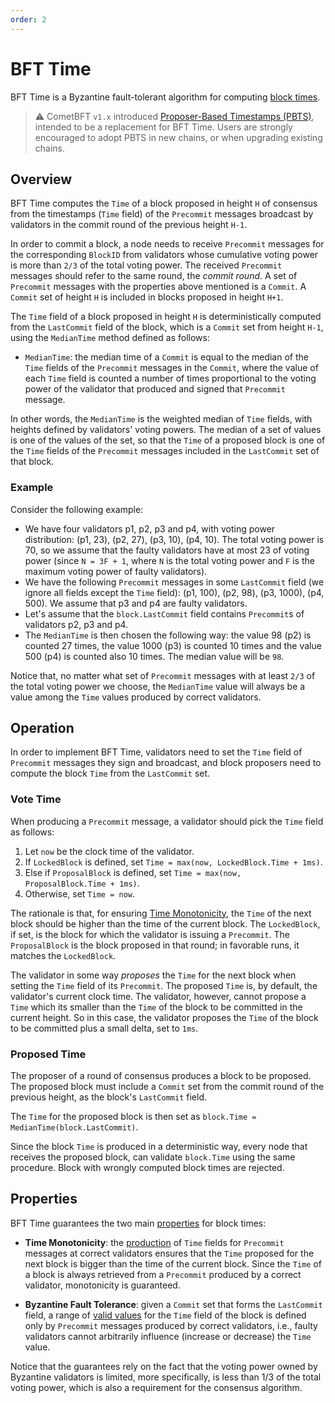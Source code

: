 ```yaml
---
order: 2
---
```

# BFT Time

BFT Time is a Byzantine fault-tolerant algorithm for computing [block times](./time.md).

> :warning:
> CometBFT `v1.x` introduced [Proposer-Based Timestamps (PBTS)][pbts-spec],
> intended to be a replacement for BFT Time.
> Users are strongly encouraged to adopt PBTS in new chains, or when upgrading
> existing chains.

## Overview

BFT Time computes the `Time` of a block proposed in height `H` of consensus
from the timestamps (`Time` field) of the `Precommit` messages broadcast by
validators in the commit round of the previous height `H-1`.

In order to commit a block, a node needs to receive `Precommit` messages for
the corresponding `BlockID` from validators whose cumulative voting power is
more than `2/3` of the total voting power.
The received `Precommit` messages should refer to the same round, the _commit round_.
A set of `Precommit` messages with the properties above mentioned is a `Commit`.
A `Commit` set of height `H` is included in blocks proposed in height `H+1`.

The `Time` field of a block proposed in height `H` is deterministically
computed from the `LastCommit` field of the block, which is a `Commit` set from
height `H-1`, using the `MedianTime` method defined as follows:

- `MedianTime`: the median time of a `Commit` is equal to the median of the
  `Time` fields of the `Precommit` messages in the `Commit`, where the value of
   each `Time` field is counted a number of times proportional to the voting power
   of the validator that produced and signed that `Precommit` message.

In other words, the `MedianTime` is the weighted median of `Time` fields, with
heights defined by validators' voting powers.
The median of a set of values is one of the values of the set, so that the
`Time` of a proposed block is one of the `Time` fields of the `Precommit`
messages included in the `LastCommit` set of that block.

### Example

Consider the following example:

- We have four validators p1, p2, p3 and p4, with voting power
  distribution: (p1, 23), (p2, 27), (p3, 10), (p4, 10).
  The total voting power is 70, so we assume that the faulty validators have at
most 23 of voting power (since `N = 3F + 1`, where `N` is the total voting
power and `F` is the maximum voting power of faulty validators).
- We have the following `Precommit` messages in some `LastCommit` field (we
ignore all fields except the `Time` field): (p1, 100), (p2, 98), (p3, 1000), (p4, 500).
We assume that p3 and p4 are faulty validators.
- Let's assume that the `block.LastCommit` field contains `Precommit`s of
  validators p2, p3 and p4.
-  The `MedianTime` is then chosen the following way: the value 98 (p2) is
   counted 27 times, the value 1000 (p3) is counted 10 times and the value 500
(p4) is counted also 10 times.  The median value will be `98`.

Notice that, no matter what set of `Precommit` messages with at least `2/3` of
the total voting power we choose, the `MedianTime` value will always be a
value among the `Time` values produced by correct validators.

## Operation

In order to implement BFT Time, validators need to set the `Time` field of
`Precommit` messages they sign and broadcast, and block proposers need to
compute the block `Time` from the `LastCommit` set.

### Vote Time

When producing a `Precommit` message, a validator should pick the `Time` field as follows:

1. Let `now` be the clock time of the validator.
2. If `LockedBlock` is defined, set `Time = max(now, LockedBlock.Time + 1ms)`.
3. Else if `ProposalBlock` is defined, set `Time = max(now, ProposalBlock.Time + 1ms)`.
4. Otherwise, set `Time = now`.

The rationale is that, for ensuring [Time Monotonicity](./time.md#properties),
the `Time` of the next block should be higher than the time of the current block.
The `LockedBlock`, if set, is the block for which the validator is issuing a `Precommit`.
The `ProposalBlock` is the block proposed in that round; in favorable runs, it
matches the `LockedBlock`.

The validator in some way _proposes_ the `Time` for the next block when setting
the `Time` field of its `Precommit`.
The proposed `Time` is, by default, the validator's current clock time.
The validator, however, cannot propose a `Time` which its smaller than the
`Time` of the block to be committed in the current height.
So in this case, the validator proposes the `Time` of the block to be committed
plus a small delta, set to `1ms`.

### Proposed Time

The proposer of a round of consensus produces a block to be proposed.
The proposed block must include a `Commit` set from the commit round of the
previous height, as the block's `LastCommit` field.

The `Time` for the proposed block is then set as `block.Time = MedianTime(block.LastCommit)`.

Since the block `Time` is produced in a deterministic way, every node that
receives the proposed block, can validate `block.Time` using the same
procedure.  Block with wrongly computed block times are rejected.

## Properties

BFT Time guarantees the two main [properties](./time.md#properties) for block times:

- **Time Monotonicity**: the [production](#vote-time) of `Time` fields for
  `Precommit` messages at correct validators ensures that the `Time` proposed
   for the next block is bigger than the time of the current block.
   Since the `Time` of a block is always retrieved from a `Precommit`
   produced by a correct validator, monotonicity is guaranteed.

- **Byzantine Fault Tolerance**: given a `Commit` set that forms the
  `LastCommit` field, a range of [valid values](#proposed-time) for the `Time` field of the
block is defined only by `Precommit` messages produced by correct validators,
i.e., faulty validators cannot arbitrarily influence (increase or decrease) the
`Time` value.  

Notice that the guarantees rely on the fact that the voting power owned by
Byzantine validators is limited, more specifically, is less than 1/3 of the
total voting power, which is also a requirement for the consensus algorithm.

[pbts-spec]: ./proposer-based-timestamp/README.md
